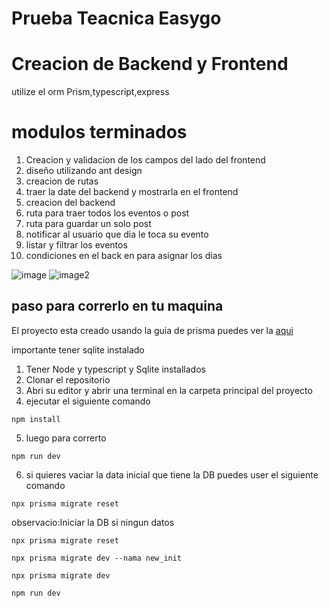 # Prueba Teacnica Easygo

# Creacion de Backend y Frontend

utilize el orm Prism,typescript,express

# modulos terminados

1. Creacion y validacion de los campos del lado del frontend
2. diseño utilizando ant design
3. creacion de rutas
4. traer la date del backend y mostrarla en el frontend
5. creacion del backend
6. ruta para traer todos los eventos o post
7. ruta para guardar un solo post
8. notificar al usuario que dia le toca su evento
9. listar y filtrar los eventos
10. condiciones en el back en para asignar los dias

![image](https://res.cloudinary.com/dx9n8tsyu/image/upload/v1648942029/react-proyect/screenshot-localhost_3000-2022.04.02-17_26_39_slaqdk.png)
![image2](https://res.cloudinary.com/dx9n8tsyu/image/upload/v1648953040/react-proyect/screenshot-localhost_3000-2022.04.02-20_30_12_ueyumo.png)

## paso para correrlo en tu maquina

El proyecto esta creado usando la guia de prisma puedes ver la [aqui](https://www.prisma.io/docs/getting-started/quickstart)

importante tener sqlite instalado

1. Tener Node y typescript y Sqlite installados
2. Clonar el repositorio
3. Abri su editor y abrir una terminal en la carpeta principal del proyecto
4. ejecutar el siguiente comando

```
npm install
```

5. luego para correrto

```
npm run dev
```

6. si quieres vaciar la data inicial que tiene la DB puedes user el siguiente comando

```
npx prisma migrate reset
```

observacio:Iniciar la DB si ningun datos

```
npx prisma migrate reset
```

```
npx prisma migrate dev --nama new_init
```

```
npx prisma migrate dev
```

```
npm run dev
```
